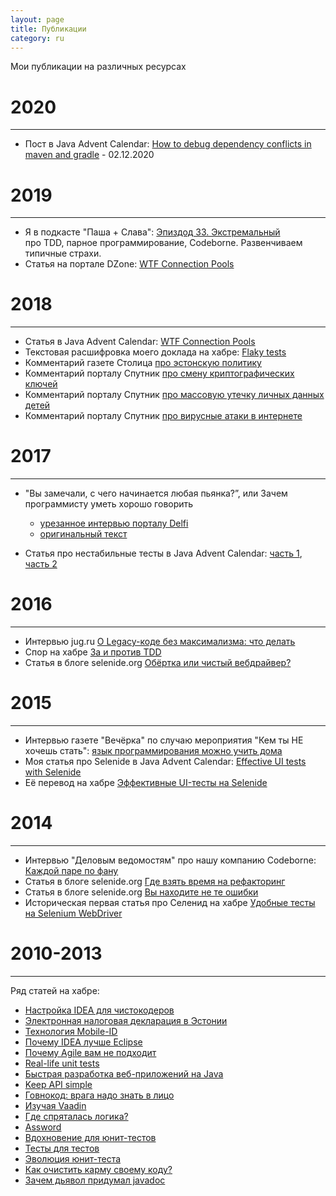 ```yaml
---
layout: page
title: Публикации
category: ru
---
```


Мои публикации на различных ресурсах

# 2020
* * *

* Пост в Java Advent Calendar: [How to debug dependency conflicts in maven and gradle](https://www.javaadvent.com/2020/12/how-to-debug-dependency-conflicts-in-maven-and-gradle.html) - 02.12.2020

# 2019
* * *

* Я в подкасте "Паша + Слава": [Эпиздод 33. Экстремальный](https://it.asm0dey.ru/podcast/xp/) <br/> про TDD, парное программирование, Codeborne. Развенчиваем типичные страхи.  
* Статья на портале DZone: [WTF Connection Pools](http://dzone.com/articles/jvm-advent-calendar-connection-pools)

# 2018
* * *

* Статья в Java Advent Calendar: [WTF Connection Pools](https://www.javaadvent.com/2018/12/wtf-connection-pools.html)
* Текстовая расшифровка моего доклада на хабре: [Flaky tests](https://habr.com/company/jugru/blog/416757/)
* Комментарий газете Столица [про эстонскую политику](http://stolitsa.ee/225702) 
* Комментарий порталу Спутник [про смену криптографических ключей](https://ee.sputniknews.ru/society/20180919/12762827/saity-estonia-zavisnutj-globaljnogo-obnovlenija-kriptokljuchej.html) 
* Комментарий порталу Спутник [про массовую утечку личных данных детей](https://ee.sputniknews.ru/society/20181019/13305512/utechke-lichnyh-dannyh-detej.html) 
* Комментарий порталу Спутник [про вирусные атаки в интернете](https://ee.sputniknews.ru/incidents/20180417/10243659/virusnaja-ataka-facebook-sovety-zashita.html) 

# 2017
* * *

* "Вы замечали, с чего начинается любая пьянка?”, или Зачем программисту уметь хорошо говорить
  * [урезанное интервью порталу Delfi](http://rus.delfi.ee/daily/tedxlasnamae/vy-zamechali-s-chego-nachinaetsya-lyubaya-pyanka-ili-zachem-programmistu-umet-horosho-govorit?id=77493874)
  * [оригинальный текст](https://asolntsev.livejournal.com/tag/%D0%B7%D0%B0%20%D0%B6%D0%B8%D0%B7%D0%BD%D1%8C)

* Статья про нестабильные тесты в Java Advent Calendar: 
 [часть 1](https://www.javaadvent.com/2017/12/flaky-tests.html), 
 [часть 2](https://www.javaadvent.com/2017/12/flaky-tests-2.html)


# 2016
* * *

* Интервью jug.ru [О Legacy-коде без максимализма: что делать](https://habr.com/company/jugru/blog/308528/)
* Спор на хабре [За и против TDD](https://habr.com/company/jugru/blog/313514/)
* Статья в блоге selenide.org [Обёртка или чистый вебдрайвер?](https://ru.selenide.org/2016/10/20/selenide-vs-pure-selenium/)

# 2015
* * *
* Интервью газете "Вечёрка" по случаю мероприятия "Кем ты НЕ хочешь стать": [язык программирования можно учить дома](https://www.vecherka.ee/701271/andrei-solncev-yazyk-programmirovaniya-mozhno-uchit-doma)
* Моя статья про Selenide в Java Advent Calendar: [Effective UI tests with Selenide](http://www.javaadvent.com/2015/12/effective-ui-tests-with-selenide.html)
* Её перевод на хабре [Эффективные UI-тесты на Selenide](https://habr.com/post/274071/)


# 2014
* * *

* Интервью "Деловым ведомостям" про нашу компанию Codeborne: [Каждой паре по фану](https://www.dv.ee/novosti/2014/12/17/kazhdoj-pare-po-fanu)
* Статья в блоге selenide.org [Где взять время на рефакторинг](https://ru.selenide.org/2014/12/17/time-for-refactoring/)
* Статья в блоге selenide.org [Вы находите не те ошибки](https://ru.selenide.org/2014/12/09/you-find-wrong-bugs/)
* Историческая первая статья про Селенид на хабре [Удобные тесты на Selenium WebDriver](http://habr.com/post/143269/)

# 2010-2013
* * *

Ряд статей на хабре:
* [Настройка IDEA для чистокодеров](https://habr.com/post/206714/)
* [Электронная налоговая декларация в Эстонии](https://habr.com/post/139244/)
* [Технология Mobile-ID](https://habr.com/post/138892/)
* [Почему IDEA лучше Eclipse](https://habr.com/post/112749/)
* [Почему Agile вам не подходит](https://habr.com/post/131926/)
* [Real-life unit tests](https://habr.com/post/127114/)
* [Быстрая разработка веб-приложений на Java](https://habr.com/post/126066/)
* [Keep API simple](https://habr.com/post/117199/)
* [Говнокод: врага надо знать в лицо](https://habr.com/post/116842/)
* [Изучая Vaadin](https://habr.com/post/115999/)
* [Где спряталась логика?](https://habr.com/post/114889/)
* [Assword](https://habr.com/post/114173/)
* [Вдохновение для юнит-тестов](https://habr.com/post/113487/)
* [Тесты для тестов](https://habr.com/post/112851/)
* [Эволюция юнит-теста](https://habr.com/post/107262/)
* [Как очистить карму своему коду?](https://habr.com/post/99525/)
* [Зачем дьявол придумал javadoc](https://habr.com/post/97320/)
